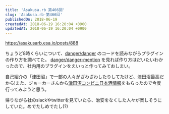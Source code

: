 ```yaml
---
title: 'Asakusa.rb 第466回'
slug: 'Asakusa.rb-第466回'
publishedOn: 2018-06-19
createdAt: 2018-06-19 16:20:04 +0900
updatedAt: 2018-06-19 16:20:04 +0900
---
```

https://asakusarb.esa.io/posts/888

ちょうど8時くらいについて、[danger/danger](https://github.com/danger/danger) のコードを読みながらプラグインの作り方を調べてた。 [danger/danger-mention](https://github.com/danger/danger-mention) を見れば作り方はだいたいわかったので、社内用のプラグインをえいっと作ってみておしまい。

自己紹介の「津田沼」で一部の人々がざわざわしたりしてたけど、津田沼最高だから!また、ジョーカーさんから[津田沼コンビニ日本酒情報](https://twitter.com/kenchan/status/1009053792849940481)をもらったので今度行ってみようと思う。

帰りながら社のslackやtwitterを見ていたら、治安をなくした人々が楽しそうにしていた。めでたしめでたし(?)
